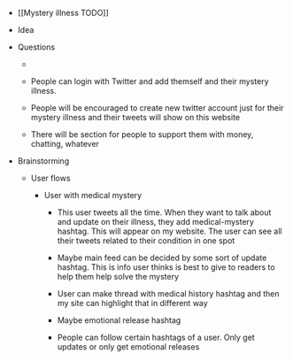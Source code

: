   * [[Mystery illness TODO]]
  * Idea

  * Questions

    * 

      * People can login with Twitter and add themself and their mystery illness.
      * People will be encouraged to create new twitter account just for their mystery illness and their tweets will show on this website
      * There will be section for people to support them with money, chatting, whatever
  * Brainstorming

    * User flows

      * User with medical mystery
        * This user tweets all the time. When they want to talk about and update on their illness, they add medical-mystery hashtag. This will appear on my website. The user can see all their tweets related to their condition in one spot
        * Maybe main feed can be decided by some sort of update hashtag. This is info user thinks is best to give to readers to help them help solve the mystery 

        * User can make thread with medical history hashtag and then my site can highlight that in different way

        * Maybe emotional release hashtag

        * People can follow certain hashtags of a user. Only get updates or only get emotional releases